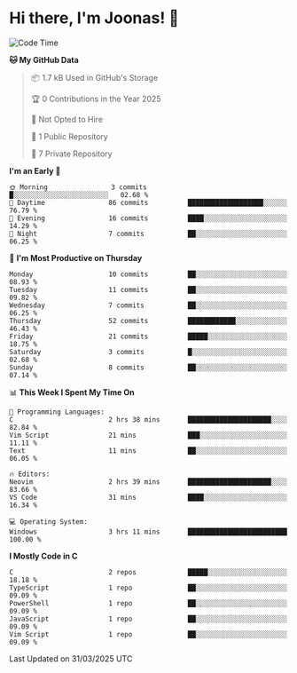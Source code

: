 <!--<a href="https://github.com/anuraghazra/github-readme-stats">
  <img align="center" height=200 src="https://readme-stats-git-main-joonas45s-projects.vercel.app/api?username=Joonas45&hide=stars&show_icons=true&theme=monokai" />
</a>
<a href="">
  <img align="center" width=300 src="https://readme-stats-git-main-joonas45s-projects.vercel.app/api/top-langs?username=Joonas45&theme=monokai&layout=compact" />
</a>-->
<!--
<a href="">
  <img align="center" height=125 width=600 src="https://readme-stats-git-main-joonas45s-projects.vercel.app/api/wakatime?username=Joonas45&theme=monokai&layout=compact" />
</a>
-->

# Hi there, I'm Joonas! :wave:


<!--START_SECTION:waka-->
![Code Time](http://img.shields.io/badge/Code%20Time-248%20hrs%2011%20mins-blue)

**🐱 My GitHub Data** 

> 📦 1.7 kB Used in GitHub's Storage 
 > 
> 🏆 0 Contributions in the Year 2025
 > 
> 🚫 Not Opted to Hire
 > 
> 📜 1 Public Repository 
 > 
> 🔑 7 Private Repository 
 > 
**I'm an Early 🐤** 

```text
🌞 Morning                3 commits           █░░░░░░░░░░░░░░░░░░░░░░░░   02.68 % 
🌆 Daytime                86 commits          ███████████████████░░░░░░   76.79 % 
🌃 Evening                16 commits          ████░░░░░░░░░░░░░░░░░░░░░   14.29 % 
🌙 Night                  7 commits           ██░░░░░░░░░░░░░░░░░░░░░░░   06.25 % 
```
📅 **I'm Most Productive on Thursday** 

```text
Monday                   10 commits          ██░░░░░░░░░░░░░░░░░░░░░░░   08.93 % 
Tuesday                  11 commits          ██░░░░░░░░░░░░░░░░░░░░░░░   09.82 % 
Wednesday                7 commits           ██░░░░░░░░░░░░░░░░░░░░░░░   06.25 % 
Thursday                 52 commits          ████████████░░░░░░░░░░░░░   46.43 % 
Friday                   21 commits          █████░░░░░░░░░░░░░░░░░░░░   18.75 % 
Saturday                 3 commits           █░░░░░░░░░░░░░░░░░░░░░░░░   02.68 % 
Sunday                   8 commits           ██░░░░░░░░░░░░░░░░░░░░░░░   07.14 % 
```


📊 **This Week I Spent My Time On** 

```text
💬 Programming Languages: 
C                        2 hrs 38 mins       █████████████████████░░░░   82.84 % 
Vim Script               21 mins             ███░░░░░░░░░░░░░░░░░░░░░░   11.11 % 
Text                     11 mins             ██░░░░░░░░░░░░░░░░░░░░░░░   06.05 % 

🔥 Editors: 
Neovim                   2 hrs 39 mins       █████████████████████░░░░   83.66 % 
VS Code                  31 mins             ████░░░░░░░░░░░░░░░░░░░░░   16.34 % 

💻 Operating System: 
Windows                  3 hrs 11 mins       █████████████████████████   100.00 % 
```

**I Mostly Code in C** 

```text
C                        2 repos             █████░░░░░░░░░░░░░░░░░░░░   18.18 % 
TypeScript               1 repo              ██░░░░░░░░░░░░░░░░░░░░░░░   09.09 % 
PowerShell               1 repo              ██░░░░░░░░░░░░░░░░░░░░░░░   09.09 % 
JavaScript               1 repo              ██░░░░░░░░░░░░░░░░░░░░░░░   09.09 % 
Vim Script               1 repo              ██░░░░░░░░░░░░░░░░░░░░░░░   09.09 % 
```




 Last Updated on 31/03/2025 UTC
<!--END_SECTION:waka-->
